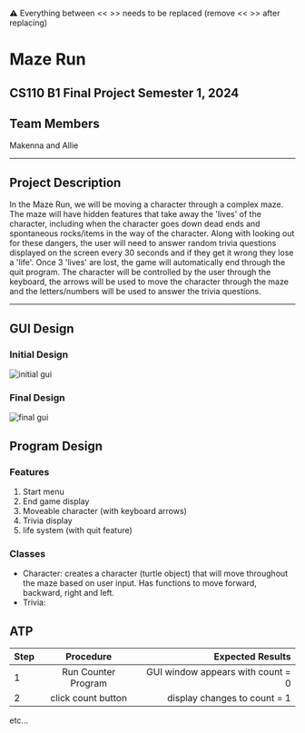 
:warning: Everything between << >> needs to be replaced (remove << >> after replacing)

# Maze Run
## CS110 B1 Final Project  Semester 1, 2024

## Team Members

Makenna and Allie

***

## Project Description

In the Maze Run, we will be moving a character through a complex maze. The maze will have hidden features that take away the 'lives' of the character, including when the character goes down dead ends and spontaneous rocks/items in the way of the character. Along with looking out for these dangers, the user will need to answer random trivia questions displayed on the screen every 30 seconds and if they get it wrong they lose a 'life'. Once 3 'lives' are lost, the game will automatically end through the quit program. The character will be controlled by the user through the keyboard, the arrows will be used to move the character through the maze and the letters/numbers will be used to answer the trivia questions.

***    

## GUI Design

### Initial Design

![initial gui](assets/gui.jpg)

### Final Design

![final gui](assets/finalgui.jpg)

## Program Design

### Features

1. Start menu
2. End game display
3. Moveable character (with keyboard arrows)
4. Trivia display
5. life system (with quit feature)

### Classes

- Character: creates a character (turtle object) that will move throughout the maze based on user input. Has functions to move
forward, backward, right and left.
- Trivia: 

## ATP

| Step                 |Procedure             |Expected Results                   |
|----------------------|:--------------------:|----------------------------------:|
|  1                   | Run Counter Program  |GUI window appears with count = 0  |
|  2                   | click count button   | display changes to count = 1      |
etc...

